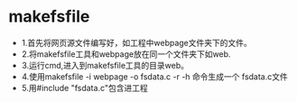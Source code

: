 # makefsfile
  * 1.首先将网页源文件编写好，如工程中webpage文件夹下的文件。
  * 2.将makefsfile工具和webpage放在同一个文件夹下如web.
  * 3.运行cmd,进入到makefsfile工具的目录web。
  * 4.使用makefsfile -i webpage -o fsdata.c -r -h 命令生成一个 fsdata.c文件
  * 5.用#include "fsdata.c"包含进工程